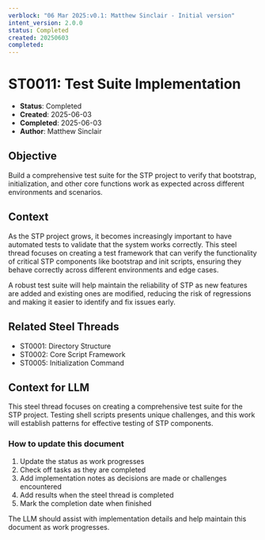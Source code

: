 ```yaml
---
verblock: "06 Mar 2025:v0.1: Matthew Sinclair - Initial version"
intent_version: 2.0.0
status: Completed
created: 20250603
completed: 
---
```

# ST0011: Test Suite Implementation

- **Status**: Completed
- **Created**: 2025-06-03
- **Completed**: 2025-06-03
- **Author**: Matthew Sinclair

## Objective

Build a comprehensive test suite for the STP project to verify that bootstrap, initialization, and other core functions work as expected across different environments and scenarios.

## Context

As the STP project grows, it becomes increasingly important to have automated tests to validate that the system works correctly. This steel thread focuses on creating a test framework that can verify the functionality of critical STP components like bootstrap and init scripts, ensuring they behave correctly across different environments and edge cases.

A robust test suite will help maintain the reliability of STP as new features are added and existing ones are modified, reducing the risk of regressions and making it easier to identify and fix issues early.

## Related Steel Threads

- ST0001: Directory Structure
- ST0002: Core Script Framework
- ST0005: Initialization Command

## Context for LLM

This steel thread focuses on creating a comprehensive test suite for the STP project. Testing shell scripts presents unique challenges, and this work will establish patterns for effective testing of STP components.

### How to update this document

1. Update the status as work progresses
2. Check off tasks as they are completed
3. Add implementation notes as decisions are made or challenges encountered
4. Add results when the steel thread is completed
5. Mark the completion date when finished

The LLM should assist with implementation details and help maintain this document as work progresses.
